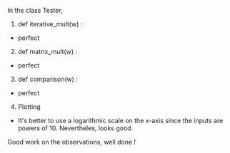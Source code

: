 In the class Tester,

1. def iterative_mult(w) :
* perfect

2. def matrix_mult(w) :
* perfect

3. def comparison(w) :
* perfect

4. Plotting
* It's better to use a logarithmic scale on the x-axis since the inputs are powers of 10. Nevertheles, looks good.

Good work on the observations, well done !
